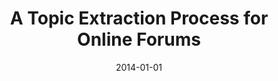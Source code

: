 ---
title: "A Topic Extraction Process for Online Forums"
collection: publications
permalink: /publication/2014-DBLP_conf_icalt_NunesCKFCC14
date: 2014-01-01
venue: '{IEEE} 14th International Conference on Advanced Learning Technologies, {ICALT} 2014, Athens, Greece, July 7-10, 2014'
---